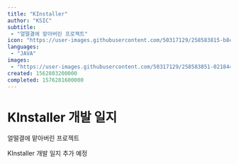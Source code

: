 ```yaml
---
title: "KInstaller"
author: "KSIC"
subtitle:
 - "얼떨결에 맡아버린 프로젝트"
icon: "https://user-images.githubusercontent.com/50317129/258583815-b8c6f7f9-4407-4ba5-ae93-69e160a6bc59.png"
languages:
 - "JAVA"
images:
 - "https://user-images.githubusercontent.com/50317129/258583851-0218442f-8414-42df-9732-b2fd6a7b32e0.png"
created: 1562803200000
completed: 1576281600000
---
```


# KInstaller 개발 일지

얼떨결에 맡아버린 프로젝트

KInstaller 개발 일지 추가 예정